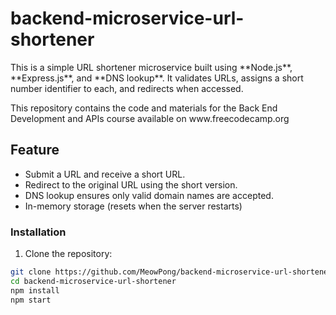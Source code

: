 # backend-microservice-url-shortener
<p>This is a simple URL shortener microservice built using **Node.js**, **Express.js**, and **DNS lookup**. It validates URLs, assigns a short number identifier to each, and redirects when accessed.</p>
<p>This repository contains the code and materials for the Back End Development and APIs course available on www.freecodecamp.org</p>

<h2>Feature</h2>
<ul>
  <li>Submit a URL and receive a short URL.</li>
  <li>Redirect to the original URL using the short version.</li>
  <li>DNS lookup ensures only valid domain names are accepted.</li>
  <li>In-memory storage (resets when the server restarts)</li>
</ul>

### Installation

1. Clone the repository:

```bash
git clone https://github.com/MeowPong/backend-microservice-url-shortener
cd backend-microservice-url-shortener
npm install
npm start
